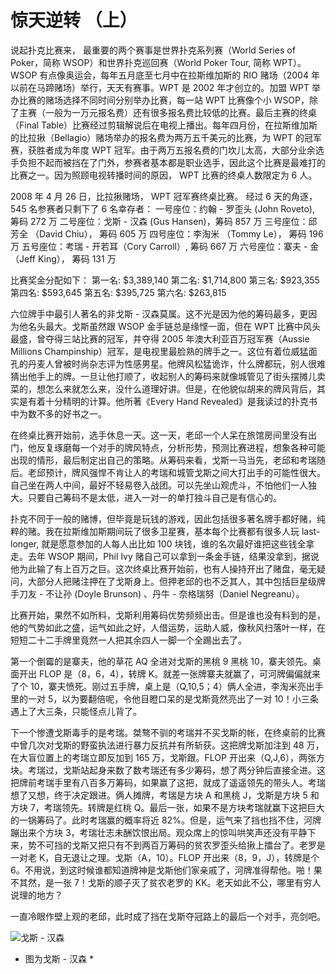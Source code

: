 # 惊天逆转 （上）

说起扑克比赛来， 最重要的两个赛事是世界扑克系列赛（World Series of Poker，简称 WSOP）和世界扑克巡回赛（World Poker Tour, 简称 WPT）。WSOP 有点像奥运会，每年五月底至七月中在拉斯维加斯的 RIO 赌场（2004 年以前在马蹄赌场）举行，天天有赛事。WPT 是 2002 年才创立的。加盟 WPT 举办比赛的赌场选择不同时间分别举办比赛，每一站 WPT 比赛像个小 WSOP，除了主赛（一般为一万元报名费）还有很多报名费比较低的比赛。最后主赛的终桌（Final Table）比赛经过剪辑解说后在电视上播出。每年四月份，在拉斯维加斯的比拉揪（Bellagio）赌场举办的报名费为两万五千美元的比赛，为 WPT 的冠军赛，获胜者成为年度 WPT 冠军。由于两万五报名费的门坎儿太高，大部分业余选手负担不起而被挡在了门外，参赛者基本都是职业选手，因此这个比赛是最难打的比赛之一。因为照顾电视转播时间的原因， WPT 比赛的终桌人数限定为 6 人。
 
2008 年 4 月 26 日，比拉揪赌场， WPT 冠军赛终桌比赛。
经过 6 天的角逐，545 名参赛者只剩下了 6 名幸存者：
一号座位：约翰 - 罗歪头 (John Roveto), 筹码 272 万
二号座位：戈斯 - 汉森 (Gus Hansen)，筹码 857 万
三号座位：邱芳全 （David Chiu）， 筹码 605 万
四号座位：李淘米 （Tommy Le）， 筹码 196 万
五号座位：考瑞 - 开若耳（Cory Carroll）, 筹码 667 万
六号座位：寨夫 - 金（Jeff King）， 筹码 131 万
 
比赛奖金分配如下：
第一名: $3,389,140
第二名: $1,714,800
第三名: $923,355
第四名: $593,645
第五名: $395,725
第六名: $263,815
 
六位牌手中最引人著名的非戈斯 - 汉森莫属。这不光是因为他的筹码最多，更因为他名头最大。戈斯虽然跟 WSOP 金手链总是缘悭一面，但在 WPT 比赛中风头最盛，曾夺得三站比赛的冠军，并夺得 2005 年澳大利亚百万冠军赛（Aussie Millions Champinship）冠军，是电视里最脸熟的牌手之一。这位有着位威猛面孔的丹麦人曾被时尚杂志评为性感男星。他牌风松猛诡诈，什么牌都玩，别人很难猜出他手上的牌。一旦让他打顺了，收起别人的筹码来就像城管见了街头摆摊儿卖菜的，想怎么来就怎么来，没什么道理好讲。但是，在他貌似胡来的牌风背后，其实是有着十分精明的计算。他所著《Every Hand Revealed》是我读过的扑克书中为数不多的好书之一。
 
在终桌比赛开始前，选手休息一天。这一天，老邱一个人呆在旅馆房间里没有出门，他反复琢磨每一个对手的牌风特点，分析形势，预测比赛进程，想象各种可能出现的情形，最后制定出自己的策略。从筹码来看，戈斯一马当先，老邱和考瑞随后。老邱预计，牌风强悍不肯让人的考瑞和城管戈斯之间大打出手的可能性很大。自己坐在两人中间，最好不轻易卷入战团。可以先坐山观虎斗，不怕他们一人独大。只要自己筹码不是太低，进入一对一的单打独斗自己是有信心的。
 
扑克不同于一般的赌博，但毕竟是玩钱的游戏，因此包括很多著名牌手都好赌，纯粹的赌。我在拉斯维加斯期间玩了很多卫星赛，基本每个比赛都有很多人玩 last-longer, 就是愿意参加的人每人出比如 100 块钱，谁的名次最好谁把这些钱全拿走。去年 WSOP 期间，Phil Ivy 赌自己可以拿到一条金手链，结果没拿到，据说他为此输了有上百万之巨。这次终桌比赛开始前，也有人操持开出了赌盘，毫无疑问，大部分人把赌注押在了戈斯身上。但押老邱的也不乏其人，其中包括巨星级牌手刀友 - 不让孙 (Doyle Brunson) 、丹牛 - 奈格瑞努（Daniel Negreanu）。
 
比赛开始，果然不如所料，戈斯利用筹码优势频频出击。但是谁也没有料到的是，他的气势如此之盛，运气如此之好，人借运势，运助人威，像秋风扫落叶一样，在短短二十二手牌里竟然一人把其余四人一脚一个全踢出去了。
 
第一个倒霉的是寨夫，他的草花 AQ 全进对戈斯的黑桃 9 黑桃 10，寨夫领先。桌面开出 FLOP 是（8，6，4），转牌 K。就差一张牌寨夫就赢了，可河牌偏偏就来了个 10，寨夫愤死。刚过五手牌，桌上是（Q,10,5；4）俩人全进，李淘米亮出手里的一对 5，以为要翻倍呢，令他目瞪口呆的是戈斯竟然亮出了一对 10！小三条遇上了大三条，只能怪点儿背了。
 
下一个惨遭戈斯毒手的是考瑞。桀骜不驯的考瑞并不买戈斯的帐，在终桌前的比赛中曾几次对戈斯的野蛮执法进行暴力反抗并有所斩获。这把牌戈斯加注到 48 万，在大盲位置上的考瑞立即反加到 165 万，戈斯跟。FLOP 开出来（Q,J,6），两张方块。考瑞过，戈斯站起身来数了数考瑞还有多少筹码，想了两分钟后直接全进。这把牌前考瑞手里有八百多万筹码，如果赢了这把，就成了遥遥领先的带头人。考瑞想了又想，终于决定跟进。俩人摊牌，考瑞是方块 A 和黑桃 J，戈斯是方块 5 和方块 7，考瑞领先。转牌是红桃 Q。最后一张，如果不是方块考瑞就赢下这把巨大的一锅筹码了。此时考瑞赢的概率将近 82%。但是，运气来了挡也挡不住，河牌蹦出来个方块 3，考瑞壮志未酬饮恨出局。观众席上的惊叫哄笑声还没有平静下来，势不可挡的戈斯又把只有不到两百万筹码的贫农罗歪头给揪上擂台了。老罗是一对老 K，自无退让之理。戈斯（A，10）。FLOP 开出来（8，9，J），转牌是个 6。不用说，到这时候谁都知道牌神是戈斯他们家亲戚了，河牌准得帮他。啪！果不其然，是一张 7！戈斯的顺子灭了贫农老罗的 KK。老天如此不公，哪里有穷人说理的地方？
 
一直冷眼作壁上观的老邱，此时成了挡在戈斯夺冠路上的最后一个对手，亮剑吧。

![戈斯 - 汉森](http://media.cardplayer.com/assets/photos/000/017/520/medium_GusHansen_Large_.JPG?1244947517)

* 图为戈斯 - 汉森 *
